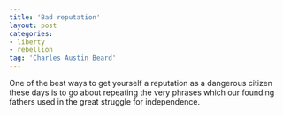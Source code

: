 ```yaml
---
title: 'Bad reputation'
layout: post
categories:
- liberty
- rebellion
tag: 'Charles Austin Beard'
---
```


One of the best ways to get yourself a reputation as a dangerous citizen these days is to go about repeating the very phrases which our founding fathers used in the great struggle for independence.
